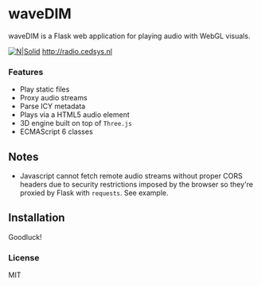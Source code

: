 # waveDIM

waveDIM is a Flask web application for playing audio with WebGL visuals.

[![N|Solid](http://i.imgur.com/hQiXJnc.png)](https://nodesource.com/products/nsolid)
http://radio.cedsys.nl

### Features

  - Play static files
  - Proxy audio streams
  - Parse ICY metadata
  - Plays via a HTML5 audio element
  - 3D engine built on top of `Three.js`
  - ECMAScript 6 classes

## Notes

  - Javascript cannot fetch remote audio streams without proper CORS headers due to security restrictions imposed by the browser so they're proxied by Flask with `requests`. See example.

## Installation

Goodluck!

### License
MIT